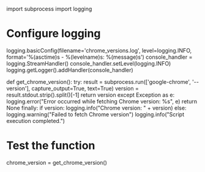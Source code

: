 import subprocess
import logging

# Configure logging
logging.basicConfig(filename='chrome_versions.log', level=logging.INFO, format='%(asctime)s - %(levelname)s: %(message)s')
console_handler = logging.StreamHandler()
console_handler.setLevel(logging.INFO)
logging.getLogger().addHandler(console_handler)

def get_chrome_version():
    try:
        result = subprocess.run(['google-chrome', '--version'], capture_output=True, text=True)
        version = result.stdout.strip().split()[-1]
        return version
    except Exception as e:
        logging.error("Error occurred while fetching Chrome version: %s", e)
        return None
    finally:
        if version:
            logging.info("Chrome version: " + version)
        else:
            logging.warning("Failed to fetch Chrome version")
        logging.info("Script execution completed.")

# Test the function
chrome_version = get_chrome_version()
